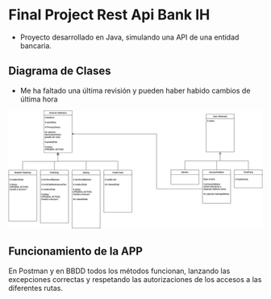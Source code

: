 # Final Project Rest Api Bank IH

- Proyecto desarrollado en Java, simulando una API de una entidad bancaria.

## Diagrama de Clases

- Me ha faltado una última revisión y pueden haber habido cambios de última hora

![](Diagrama-rest-api-IH.jpg)

## Funcionamiento de la APP

En Postman y en BBDD todos los métodos funcionan, lanzando las excepciones correctas y respetando las autorizaciones de los accesos a las diferentes rutas.
